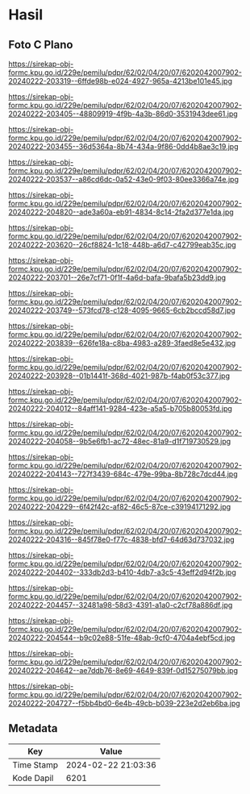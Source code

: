 # Hasil

## Foto C Plano

https://sirekap-obj-formc.kpu.go.id/229e/pemilu/pdpr/62/02/04/20/07/6202042007902-20240222-203319--6ffde98b-e024-4927-965a-4213be101e45.jpg

https://sirekap-obj-formc.kpu.go.id/229e/pemilu/pdpr/62/02/04/20/07/6202042007902-20240222-203405--48809919-4f9b-4a3b-86d0-3531943dee61.jpg

https://sirekap-obj-formc.kpu.go.id/229e/pemilu/pdpr/62/02/04/20/07/6202042007902-20240222-203455--36d5364a-8b74-434a-9f86-0dd4b8ae3c19.jpg

https://sirekap-obj-formc.kpu.go.id/229e/pemilu/pdpr/62/02/04/20/07/6202042007902-20240222-203537--a86cd6dc-0a52-43e0-9f03-80ee3366a74e.jpg

https://sirekap-obj-formc.kpu.go.id/229e/pemilu/pdpr/62/02/04/20/07/6202042007902-20240222-204820--ade3a60a-eb91-4834-8c14-2fa2d377e1da.jpg

https://sirekap-obj-formc.kpu.go.id/229e/pemilu/pdpr/62/02/04/20/07/6202042007902-20240222-203620--26cf8824-1c18-448b-a6d7-c42799eab35c.jpg

https://sirekap-obj-formc.kpu.go.id/229e/pemilu/pdpr/62/02/04/20/07/6202042007902-20240222-203701--26e7cf71-0f1f-4a6d-bafa-9bafa5b23dd9.jpg

https://sirekap-obj-formc.kpu.go.id/229e/pemilu/pdpr/62/02/04/20/07/6202042007902-20240222-203749--573fcd78-c128-4095-9665-6cb2bccd58d7.jpg

https://sirekap-obj-formc.kpu.go.id/229e/pemilu/pdpr/62/02/04/20/07/6202042007902-20240222-203839--626fe18a-c8ba-4983-a289-3faed8e5e432.jpg

https://sirekap-obj-formc.kpu.go.id/229e/pemilu/pdpr/62/02/04/20/07/6202042007902-20240222-203928--01b1441f-368d-4021-987b-f4ab0f53c377.jpg

https://sirekap-obj-formc.kpu.go.id/229e/pemilu/pdpr/62/02/04/20/07/6202042007902-20240222-204012--84aff141-9284-423e-a5a5-b705b80053fd.jpg

https://sirekap-obj-formc.kpu.go.id/229e/pemilu/pdpr/62/02/04/20/07/6202042007902-20240222-204058--9b5e6fb1-ac72-48ec-81a9-d1f719730529.jpg

https://sirekap-obj-formc.kpu.go.id/229e/pemilu/pdpr/62/02/04/20/07/6202042007902-20240222-204143--727f3439-684c-479e-99ba-8b728c7dcd44.jpg

https://sirekap-obj-formc.kpu.go.id/229e/pemilu/pdpr/62/02/04/20/07/6202042007902-20240222-204229--6f42f42c-af82-46c5-87ce-c39194171292.jpg

https://sirekap-obj-formc.kpu.go.id/229e/pemilu/pdpr/62/02/04/20/07/6202042007902-20240222-204316--845f78e0-f77c-4838-bfd7-64d63d737032.jpg

https://sirekap-obj-formc.kpu.go.id/229e/pemilu/pdpr/62/02/04/20/07/6202042007902-20240222-204402--333db2d3-b410-4db7-a3c5-43eff2d94f2b.jpg

https://sirekap-obj-formc.kpu.go.id/229e/pemilu/pdpr/62/02/04/20/07/6202042007902-20240222-204457--32481a98-58d3-4391-a1a0-c2cf78a886df.jpg

https://sirekap-obj-formc.kpu.go.id/229e/pemilu/pdpr/62/02/04/20/07/6202042007902-20240222-204544--b9c02e88-51fe-48ab-9cf0-4704a4ebf5cd.jpg

https://sirekap-obj-formc.kpu.go.id/229e/pemilu/pdpr/62/02/04/20/07/6202042007902-20240222-204642--ae7ddb76-8e69-4649-839f-0d15275079bb.jpg

https://sirekap-obj-formc.kpu.go.id/229e/pemilu/pdpr/62/02/04/20/07/6202042007902-20240222-204727--f5bb4bd0-6e4b-49cb-b039-223e2d2eb6ba.jpg


## Metadata

| Key        | Value               |
| ---------- | ------------------- |
| Time Stamp | 2024-02-22 21:03:36 |
| Kode Dapil | 6201                |



